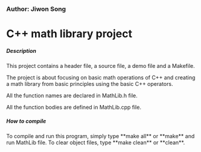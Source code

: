<h3>Author: Jiwon Song</h3>

<h1>C++ math library project </h1>

<h5>Description</h5>
<p>This project contains a header file, a source file, a demo file and a Makefile.</p>
<p>The project is about focusing on basic math operations of C++ and creating a math library from basic principles using the basic C++ operators.</p>
<p>All the function names are declared in MathLib.h file.</p>
<p>All the function bodies are defined in MathLib.cpp file.</p>

<h5> How to compile </h5>
To compile and run this program, simply type **make all** or **make** and run MathLib file.
To clear object files, type **make clean** or **clean**.

